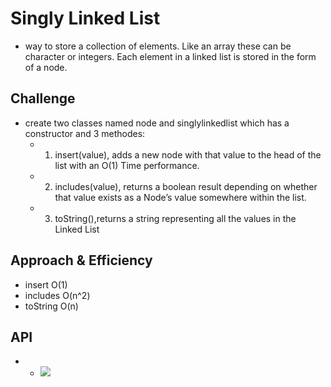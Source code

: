 # Singly Linked List
  -  way to store a collection of elements. Like an array these can be character or integers. Each element in a linked list is stored in the form of a node.

## Challenge
- create two classes named node and singlylinkedlist which has a constructor and 3 methodes:
  - 1. insert(value), adds a new node with that value to the head of the list with an O(1) Time performance.
  - 2. includes(value), returns a boolean result depending on whether that value exists as a Node’s value somewhere within the list.
  - 3. toString(),returns a string representing all the values in the Linked List

## Approach & Efficiency
- insert O(1)
- includes O(n^2)
- toString O(n)


## API
 -  - ![](.././assets/signly-linked-list.jpg)
